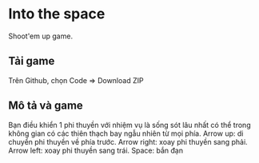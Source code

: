 # Into the space
 Shoot'em up game.
## Tải game
 Trên Github, chọn Code => Download ZIP

## Mô tả và game
Bạn điều khiển 1 phi thuyền với nhiệm vụ là  sống sót lâu nhất có thể trong không gian có các thiên thạch bay ngẫu nhiên từ mọi phía.
Arrow up: di chuyển phi thuyền về phía trước.
Arrow right: xoay phi thuyền sang phải.
Arrow left: xoay phi thuyền sang trái.
Space: bắn đạn


